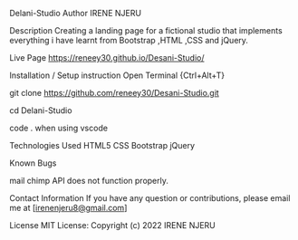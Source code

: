 Delani-Studio
Author
IRENE NJERU

Description
Creating a landing page for a fictional studio that implements everything i  have learnt from Bootstrap ,HTML ,CSS and jQuery. 


Live Page
https://reneey30.github.io/Desani-Studio/

Installation / Setup instruction
Open Terminal {Ctrl+Alt+T}

git clone https://github.com/reneey30/Desani-Studio.git

cd Delani-Studio

code . when using vscode

Technologies Used
HTML5
CSS
Bootstrap
jQuery

Known Bugs

mail chimp API does not function properly.

Contact Information
If you have any question or contributions, please email me at [irenenjeru8@gmail.com]

License
MIT License:
Copyright (c) 2022 IRENE NJERU
